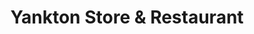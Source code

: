 ---
title: "Yankton Store & Restaurant"
url: /saint-helens/yankton-store-und-restaurant/
shop: Lebensmittel
---